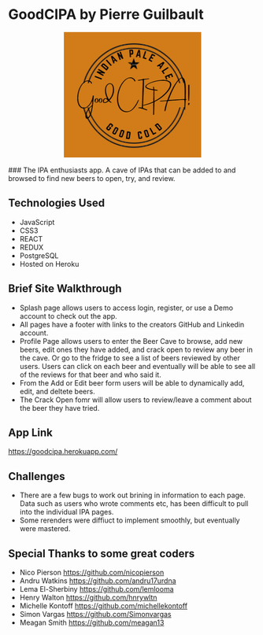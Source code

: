 # GoodCIPA by Pierre Guilbault
<p align=center>
  <img src='https://github.com/TheGuilbotine/GoodCIPA-app/blob/main/GCIPA-logo.png' alt='A logo of GoodCIPA' />
</p>
### The IPA enthusiasts app. A cave of IPAs that can be added to and browsed to find new beers to open, try, and review.

## Technologies Used
- JavaScript
- CSS3
- REACT
- REDUX
- PostgreSQL
- Hosted on Heroku

## Brief Site Walkthrough
- Splash page allows users to access login, register, or use a Demo account to check out the app.
- All pages have a footer with links to the creators GitHub and Linkedin account.
- Profile Page allows users to enter the Beer Cave to browse, add new beers, edit ones they have added, and crack open to review any beer in the cave.
Or go to the fridge to see a list of beers reviewed by other users. Users can click on each beer and eventually will be able to see all of the reviews for that beer and who said it.
- From the Add or Edit beer form users will be able to dynamically add, edit, and deltete beers.
- The Crack Open fomr will allow users to review/leave a comment about the beer they have tried.

## App Link
https://goodcipa.herokuapp.com/

## Challenges
- There are a few bugs to work out brining in information to each page. Data such as users who wrote comments etc, has been difficult to pull into the individual IPA pages.
- Some rerenders were diffiuct to implement smoothly, but eventually were mastered.

## Special Thanks to some great coders
- Nico Pierson https://github.com/nicopierson
- Andru Watkins https://github.com/andru17urdna
- Lema El-Sherbiny https://github.com/lemlooma
- Henry Walton https://github.com/hnrywltn
- Michelle Kontoff https://github.com/michellekontoff
- Simon Vargas https://github.com/Simonvargas
- Meagan Smith https://github.com/meagan13
